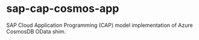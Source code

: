 # sap-cap-cosmos-app
SAP Cloud Application Programming (CAP) model implementation of Azure CosmosDB OData shim.

